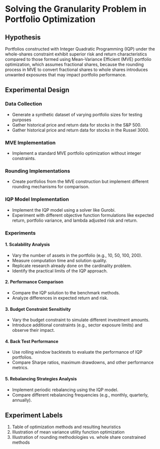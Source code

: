 # Solving the Granularity Problem in Portfolio Optimization

## Hypothesis
Portfolios constructed with Integer Quadratic Programming (IQP) under the whole-shares constraint exhibit superior risk and return characteristics compared to those formed using Mean-Variance Efficient (MVE) portfolio optimization, which assumes fractional shares, because the rounding process in MVE to convert fractional shares to whole shares introduces unwanted exposures that may impact portfolio performance.

## Experimental Design

### Data Collection
- Generate a synthetic dataset of varying portfolio sizes for testing purposes
- Gather historical price and return data for stocks in the S&P 500.
- Gather historical price and return data for stocks in the Russel 3000.

### MVE Implementation
- Implement a standard MVE portfolio optimization without integer constraints.

### Rounding Implementations
- Create portfolios from the MVE construction but implement different rounding mechanisms for comparison.

### IQP Model Implementation
- Implement the IQP model using a solver like Gurobi.
- Experiment with different objective function formulations like expected return, portfolio variance, and lambda adjusted risk and return.

### Experiments

#### 1. Scalability Analysis
- Vary the number of assets in the portfolio (e.g., 10, 50, 100, 200).
- Measure computation time and solution quality.
- Replicate research already done on the cardinality problem.
- Identify the practical limits of the IQP approach.

#### 2. Performance Comparison
- Compare the IQP solution to the benchmark methods.
- Analyze differences in expected return and risk.

#### 3. Budget Constraint Sensitivity
- Vary the budget constraint to simulate different investment amounts.
- Introduce additional constraints (e.g., sector exposure limits) and observe their impact.

#### 4. Back Test Performance
- Use rolling window backtests to evaluate the performance of IQP portfolios.
- Compare Sharpe ratios, maximum drawdowns, and other performance metrics.

#### 5. Rebalancing Strategies Analysis
- Implement periodic rebalancing using the IQP model.
- Compare different rebalancing frequencies (e.g., monthly, quarterly, annually).


## Experiment Labels

1. Table of optimization methods and resulting heuristics
2. Illustration of mean variance utility function optimization
3. Illustration of rounding methodologies vs. whole share constrained methods